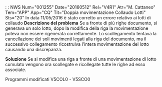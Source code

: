  :  : NWS Num="001255" Date="20160512" Rel="V4R1" Atr="M. Cattaneo" Tem="APP" App="CQ" Tit="Doppia movimentazione Collaudo Lotti" Sts="20"
In data 11/05/2016 è stato corretto un errore relativo ai lotti di collaudo 
<b>Descrizione del problema</b>
Se a fronte di più righe documento, si generava un solo lotto, dopo la modifica della riga la movimentazione poteva non essere rigenerata correttamente.
Lo scollegamento tentava la cancellazione dei soli movimenti legati alla riga del documento, ma il
successivo collegamento ricostruiva l'intera movimentazione del lotto causando una discrepanza.

<b>Soluzione</b>
Se si modifica una riga a fronte di una movimentazione di lotto cumulato vengono ora scollegate e ricollegate tutte le righe ad esso associate.


Programmi modificati
V5COL0 - V5SCO0
